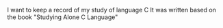 I want to keep a record of my study of language C It was written based on the book "Studying Alone C Language"

